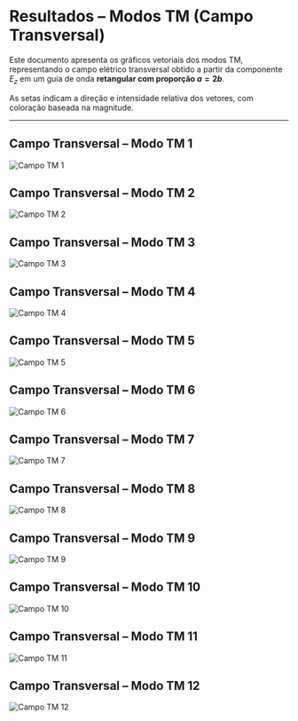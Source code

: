# Resultados – Modos TM (Campo Transversal)

Este documento apresenta os gráficos vetoriais dos modos TM, representando o campo elétrico transversal obtido a partir da componente $` E_z `$ em um guia de onda **retangular com proporção $` a = 2b `$**.

As setas indicam a direção e intensidade relativa dos vetores, com coloração baseada na magnitude.

---

## Campo Transversal – Modo TM 1
![Campo TM 1](../out/img/quiver_tm_tm_24modos/quiver_modo_1_TM.png)

## Campo Transversal – Modo TM 2
![Campo TM 2](../out/img/quiver_tm_tm_24modos/quiver_modo_2_TM.png)

## Campo Transversal – Modo TM 3
![Campo TM 3](../out/img/quiver_tm_tm_24modos/quiver_modo_3_TM.png)

## Campo Transversal – Modo TM 4
![Campo TM 4](../out/img/quiver_tm_tm_24modos/quiver_modo_4_TM.png)

## Campo Transversal – Modo TM 5
![Campo TM 5](../out/img/quiver_tm_tm_24modos/quiver_modo_5_TM.png)

## Campo Transversal – Modo TM 6
![Campo TM 6](../out/img/quiver_tm_tm_24modos/quiver_modo_6_TM.png)

## Campo Transversal – Modo TM 7
![Campo TM 7](../out/img/quiver_tm_tm_24modos/quiver_modo_7_TM.png)

## Campo Transversal – Modo TM 8
![Campo TM 8](../out/img/quiver_tm_tm_24modos/quiver_modo_8_TM.png)

## Campo Transversal – Modo TM 9
![Campo TM 9](../out/img/quiver_tm_tm_24modos/quiver_modo_9_TM.png)

## Campo Transversal – Modo TM 10
![Campo TM 10](../out/img/quiver_tm_tm_24modos/quiver_modo_10_TM.png)

## Campo Transversal – Modo TM 11
![Campo TM 11](../out/img/quiver_tm_tm_24modos/quiver_modo_11_TM.png)

## Campo Transversal – Modo TM 12
![Campo TM 12](../out/img/quiver_tm_tm_24modos/quiver_modo_12_TM.png)
